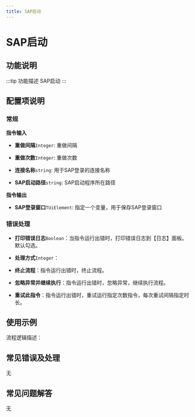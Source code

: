 ```yaml
---
title: SAP启动
---
```


# SAP启动

## 功能说明

:::tip 功能描述
SAP启动
:::

## 配置项说明

### 常规

**指令输入**

- **重做间隔**`Integer`: 重做间隔

- **重做次数**`Integer`: 重做次数

- **连接名称**`string`: 用于SAP登录的连接名称

- **SAP启动路径**`string`: SAP启动程序所在路径


**指令输出**

- **SAP登录窗口**`TUiElement`: 指定一个变量，用于保存SAP登录窗口

### 错误处理

- **打印错误日志**`Boolean`：当指令运行出错时，打印错误日志到【日志】面板。默认勾选。

- **处理方式**`Integer`：

 - **终止流程**：指令运行出错时，终止流程。

 - **忽略异常并继续执行**：指令运行出错时，忽略异常，继续执行流程。

 - **重试此指令**：指令运行出错时，重试运行指定次数指令，每次重试间隔指定时长。

## 使用示例

流程逻辑描述：

## 常见错误及处理

无

## 常见问题解答

无

